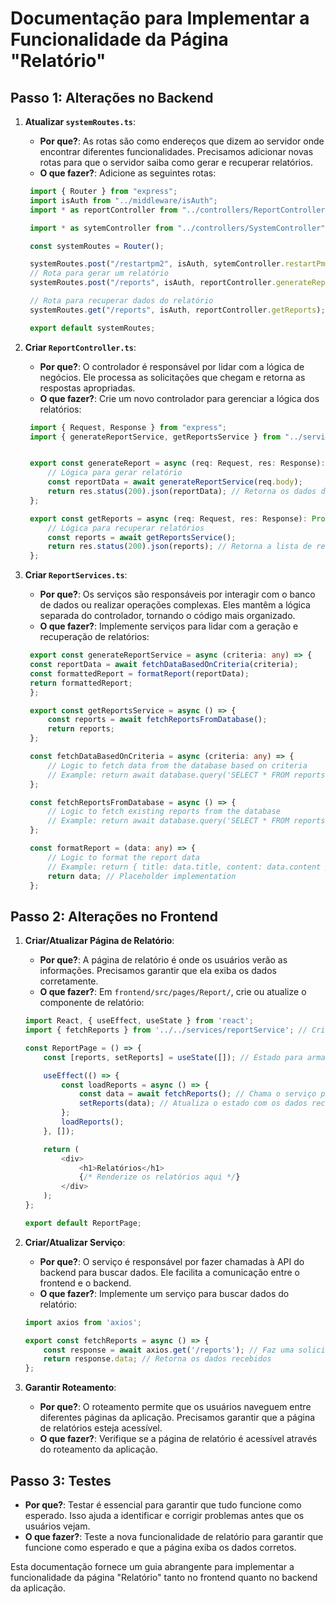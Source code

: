 # Documentação para Implementar a Funcionalidade da Página "Relatório"

## Passo 1: Alterações no Backend

1. **Atualizar `systemRoutes.ts`**:
   - **Por que?**: As rotas são como endereços que dizem ao servidor onde encontrar diferentes funcionalidades. Precisamos adicionar novas rotas para que o servidor saiba como gerar e recuperar relatórios.
   - **O que fazer?**: Adicione as seguintes rotas:
   ```typescript
    import { Router } from "express";
    import isAuth from "../middleware/isAuth";
    import * as reportController from "../controllers/ReportController";

    import * as sytemController from "../controllers/SystemController";

    const systemRoutes = Router();

    systemRoutes.post("/restartpm2", isAuth, sytemController.restartPm2);
    // Rota para gerar um relatório
    systemRoutes.post("/reports", isAuth, reportController.generateReport);

    // Rota para recuperar dados do relatório
    systemRoutes.get("/reports", isAuth, reportController.getReports);

    export default systemRoutes;

   ```

2. **Criar `ReportController.ts`**:
   - **Por que?**: O controlador é responsável por lidar com a lógica de negócios. Ele processa as solicitações que chegam e retorna as respostas apropriadas.
   - **O que fazer?**: Crie um novo controlador para gerenciar a lógica dos relatórios:
   ```typescript
    import { Request, Response } from "express";
    import { generateReportService, getReportsService } from "../services/ReportServices/ReportServices"; // Crie esses serviços


    export const generateReport = async (req: Request, res: Response): Promise<Response> => {
        // Lógica para gerar relatório
        const reportData = await generateReportService(req.body);
        return res.status(200).json(reportData); // Retorna os dados do relatório
    };

    export const getReports = async (req: Request, res: Response): Promise<Response> => {
        // Lógica para recuperar relatórios
        const reports = await getReportsService();
        return res.status(200).json(reports); // Retorna a lista de relatórios
    };

   ```

3. **Criar `ReportServices.ts`**:
   - **Por que?**: Os serviços são responsáveis por interagir com o banco de dados ou realizar operações complexas. Eles mantêm a lógica separada do controlador, tornando o código mais organizado.
   - **O que fazer?**: Implemente serviços para lidar com a geração e recuperação de relatórios:
   ```typescript
    export const generateReportService = async (criteria: any) => {
    const reportData = await fetchDataBasedOnCriteria(criteria);
    const formattedReport = formatReport(reportData);
    return formattedReport;
    };

    export const getReportsService = async () => {
        const reports = await fetchReportsFromDatabase();
        return reports;
    };

    const fetchDataBasedOnCriteria = async (criteria: any) => {
        // Logic to fetch data from the database based on criteria
        // Example: return await database.query('SELECT * FROM reports WHERE ...', [criteria]);
    };

    const fetchReportsFromDatabase = async () => {
        // Logic to fetch existing reports from the database
        // Example: return await database.query('SELECT * FROM reports');
    };

    const formatReport = (data: any) => {
        // Logic to format the report data
        // Example: return { title: data.title, content: data.content };
        return data; // Placeholder implementation
    };

   ```

## Passo 2: Alterações no Frontend

1. **Criar/Atualizar Página de Relatório**:
   - **Por que?**: A página de relatório é onde os usuários verão as informações. Precisamos garantir que ela exiba os dados corretamente.
   - **O que fazer?**: Em `frontend/src/pages/Report/`, crie ou atualize o componente de relatório:
   ```javascript
   import React, { useEffect, useState } from 'react';
   import { fetchReports } from '../../services/reportService'; // Crie este serviço

   const ReportPage = () => {
       const [reports, setReports] = useState([]); // Estado para armazenar os relatórios

       useEffect(() => {
           const loadReports = async () => {
               const data = await fetchReports(); // Chama o serviço para buscar relatórios
               setReports(data); // Atualiza o estado com os dados recebidos
           };
           loadReports();
       }, []);

       return (
           <div>
               <h1>Relatórios</h1>
               {/* Renderize os relatórios aqui */}
           </div>
       );
   };

   export default ReportPage;
   ```

2. **Criar/Atualizar Serviço**:
   - **Por que?**: O serviço é responsável por fazer chamadas à API do backend para buscar dados. Ele facilita a comunicação entre o frontend e o backend.
   - **O que fazer?**: Implemente um serviço para buscar dados do relatório:
   ```javascript
   import axios from 'axios';

   export const fetchReports = async () => {
       const response = await axios.get('/reports'); // Faz uma solicitação GET para a rota de relatórios
       return response.data; // Retorna os dados recebidos
   };
   ```

3. **Garantir Roteamento**:
   - **Por que?**: O roteamento permite que os usuários naveguem entre diferentes páginas da aplicação. Precisamos garantir que a página de relatórios esteja acessível.
   - **O que fazer?**: Verifique se a página de relatório é acessível através do roteamento da aplicação.

## Passo 3: Testes
- **Por que?**: Testar é essencial para garantir que tudo funcione como esperado. Isso ajuda a identificar e corrigir problemas antes que os usuários vejam.
- **O que fazer?**: Teste a nova funcionalidade de relatório para garantir que funcione como esperado e que a página exiba os dados corretos.

Esta documentação fornece um guia abrangente para implementar a funcionalidade da página "Relatório" tanto no frontend quanto no backend da aplicação.
